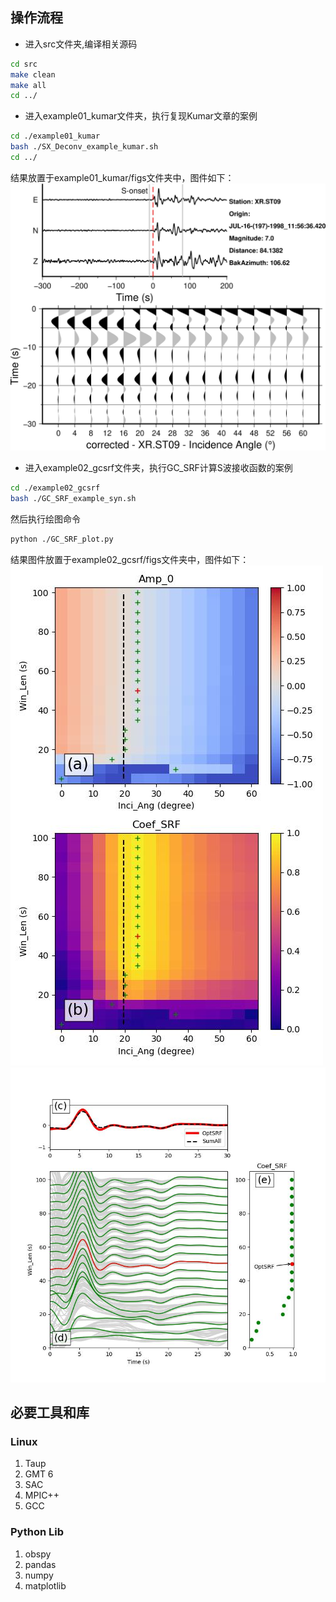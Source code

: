 ## 操作流程
- 进入src文件夹,编译相关源码
```bash
cd src
make clean
make all
cd ../
```   

- 进入example01_kumar文件夹，执行复现Kumar文章的案例
```bash
cd ./example01_kumar
bash ./SX_Deconv_example_kumar.sh
cd ../
```
结果放置于example01_kumar/figs文件夹中，图件如下：   
![Example Kumar](./example01_kumar/figs/corrected-XR.ST09.1998.197.121411-SRF.l.jpg)

- 进入example02_gcsrf文件夹，执行GC_SRF计算S波接收函数的案例
```bash
cd ./example02_gcsrf
bash ./GC_SRF_example_syn.sh
```   
然后执行绘图命令
```bash
python ./GC_SRF_plot.py
```   
结果图件放置于example02_gcsrf/figs文件夹中，图件如下：   
![GC_SRF 001](./example02_gcsrf/figs/syn_SM_d75_001.jpg)   
![GC_SRF 002](./example02_gcsrf/figs/syn_SM_d75_002.jpg)

## 必要工具和库
### Linux
1. Taup
2. GMT 6
3. SAC
4. MPIC++
5. GCC

### Python Lib
1. obspy 
2. pandas 
3. numpy 
4. matplotlib
